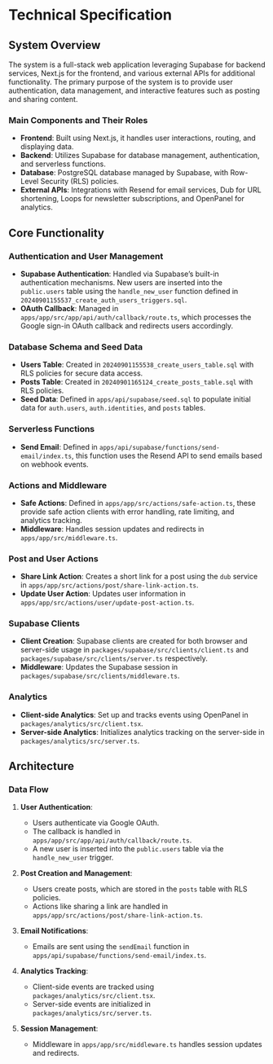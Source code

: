 # Technical Specification

## System Overview
The system is a full-stack web application leveraging Supabase for backend services, Next.js for the frontend, and various external APIs for additional functionality. The primary purpose of the system is to provide user authentication, data management, and interactive features such as posting and sharing content. 

### Main Components and Their Roles
- **Frontend**: Built using Next.js, it handles user interactions, routing, and displaying data.
- **Backend**: Utilizes Supabase for database management, authentication, and serverless functions.
- **Database**: PostgreSQL database managed by Supabase, with Row-Level Security (RLS) policies.
- **External APIs**: Integrations with Resend for email services, Dub for URL shortening, Loops for newsletter subscriptions, and OpenPanel for analytics.

## Core Functionality
### Authentication and User Management
- **Supabase Authentication**: Handled via Supabase’s built-in authentication mechanisms. New users are inserted into the `public.users` table using the `handle_new_user` function defined in `20240901155537_create_auth_users_triggers.sql`.
- **OAuth Callback**: Managed in `apps/app/src/app/api/auth/callback/route.ts`, which processes the Google sign-in OAuth callback and redirects users accordingly.

### Database Schema and Seed Data
- **Users Table**: Created in `20240901155538_create_users_table.sql` with RLS policies for secure data access.
- **Posts Table**: Created in `20240901165124_create_posts_table.sql` with RLS policies.
- **Seed Data**: Defined in `apps/api/supabase/seed.sql` to populate initial data for `auth.users`, `auth.identities`, and `posts` tables.

### Serverless Functions
- **Send Email**: Defined in `apps/api/supabase/functions/send-email/index.ts`, this function uses the Resend API to send emails based on webhook events.

### Actions and Middleware
- **Safe Actions**: Defined in `apps/app/src/actions/safe-action.ts`, these provide safe action clients with error handling, rate limiting, and analytics tracking.
- **Middleware**: Handles session updates and redirects in `apps/app/src/middleware.ts`.

### Post and User Actions
- **Share Link Action**: Creates a short link for a post using the `dub` service in `apps/app/src/actions/post/share-link-action.ts`.
- **Update User Action**: Updates user information in `apps/app/src/actions/user/update-post-action.ts`.

### Supabase Clients
- **Client Creation**: Supabase clients are created for both browser and server-side usage in `packages/supabase/src/clients/client.ts` and `packages/supabase/src/clients/server.ts` respectively.
- **Middleware**: Updates the Supabase session in `packages/supabase/src/clients/middleware.ts`.

### Analytics
- **Client-side Analytics**: Set up and tracks events using OpenPanel in `packages/analytics/src/client.tsx`.
- **Server-side Analytics**: Initializes analytics tracking on the server-side in `packages/analytics/src/server.ts`.

## Architecture
### Data Flow
1. **User Authentication**:
   - Users authenticate via Google OAuth.
   - The callback is handled in `apps/app/src/app/api/auth/callback/route.ts`.
   - A new user is inserted into the `public.users` table via the `handle_new_user` trigger.

2. **Post Creation and Management**:
   - Users create posts, which are stored in the `posts` table with RLS policies.
   - Actions like sharing a link are handled in `apps/app/src/actions/post/share-link-action.ts`.

3. **Email Notifications**:
   - Emails are sent using the `sendEmail` function in `apps/api/supabase/functions/send-email/index.ts`.

4. **Analytics Tracking**:
   - Client-side events are tracked using `packages/analytics/src/client.tsx`.
   - Server-side events are initialized in `packages/analytics/src/server.ts`.

5. **Session Management**:
   - Middleware in `apps/app/src/middleware.ts` handles session updates and redirects.